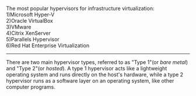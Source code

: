 The most popular hypervisors for infrastructure virtualization:<br />
1)Microsoft Hyper-V<br />
2)Oracle VirtualBox<br />
3)VMware <br />
4)Citrix XenServer<br />
5)Parallels Hypervisor<br />
6)Red Hat Enterprise Virtualization<br />

--------------

There are two main hypervisor types, referred to as "Type 1"(or *bare metal*) and "Type 2"(or *hosted*). A type 1 hypervisor acts like a lightweight operating system and runs directly on the host's hardware, while a type 2 hypervisor runs as a software layer on an operating system, like other computer programs.
